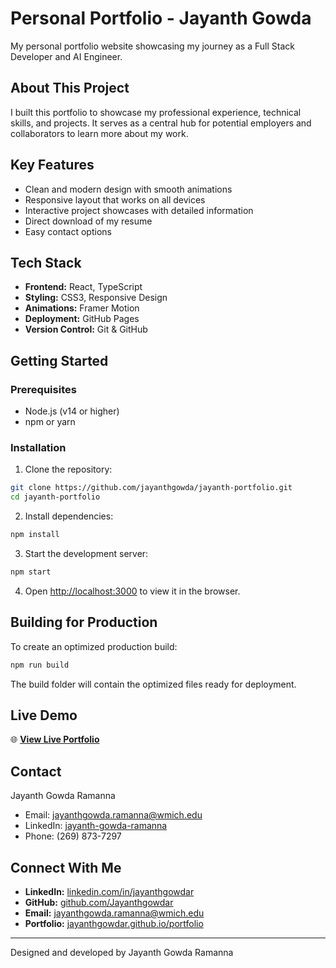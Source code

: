 # Personal Portfolio - Jayanth Gowda

My personal portfolio website showcasing my journey as a Full Stack Developer and AI Engineer.

## About This Project

I built this portfolio to showcase my professional experience, technical skills, and projects. It serves as a central hub for potential employers and collaborators to learn more about my work.

## Key Features

- Clean and modern design with smooth animations
- Responsive layout that works on all devices
- Interactive project showcases with detailed information
- Direct download of my resume
- Easy contact options

## Tech Stack

- **Frontend:** React, TypeScript
- **Styling:** CSS3, Responsive Design
- **Animations:** Framer Motion
- **Deployment:** GitHub Pages
- **Version Control:** Git & GitHub

## Getting Started

### Prerequisites

- Node.js (v14 or higher)
- npm or yarn

### Installation

1. Clone the repository:
```bash
git clone https://github.com/jayanthgowda/jayanth-portfolio.git
cd jayanth-portfolio
```

2. Install dependencies:
```bash
npm install
```

3. Start the development server:
```bash
npm start
```

4. Open [http://localhost:3000](http://localhost:3000) to view it in the browser.

## Building for Production

To create an optimized production build:

```bash
npm run build
```

The build folder will contain the optimized files ready for deployment.

## Live Demo

🌐 **[View Live Portfolio](https://jayanthgowdar.github.io/portfolio/)**

## Contact

Jayanth Gowda Ramanna
- Email: jayanthgowda.ramanna@wmich.edu
- LinkedIn: [jayanth-gowda-ramanna](https://linkedin.com/in/jayanth-gowda-ramanna)
- Phone: (269) 873-7297

## Connect With Me

- **LinkedIn:** [linkedin.com/in/jayanthgowdar](https://www.linkedin.com/in/jayanthgowdar/)
- **GitHub:** [github.com/Jayanthgowdar](https://github.com/Jayanthgowdar)
- **Email:** jayanthgowda.ramanna@wmich.edu
- **Portfolio:** [jayanthgowdar.github.io/portfolio](https://jayanthgowdar.github.io/portfolio/)

---

Designed and developed by Jayanth Gowda Ramanna

